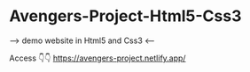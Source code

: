 # Avengers-Project-Html5-Css3

--> demo website in Html5 and Css3 <--

Access 👇👇
https://avengers-project.netlify.app/
